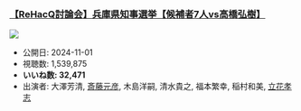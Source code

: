### [【ReHacQ討論会】兵庫県知事選挙【候補者7人vs高橋弘樹】](https://www.youtube.com/watch?v=b-bNBgMhpNM)
[![](https://img.youtube.com/vi/b-bNBgMhpNM/sddefault.jpg)](https://www.youtube.com/watch?v=b-bNBgMhpNM)
-   公開日: 2024-11-01
-   視聴数: 1,539,875
-   **いいね数: 32,471**
-   出演者: 大澤芳清, [斎藤元彦](/rehacq_fan/people/斎藤元彦 "wikilink"), 木島洋嗣, 清水貴之, 福本繁幸, 稲村和美, [立花孝志](/rehacq_fan/people/立花孝志 "wikilink")
